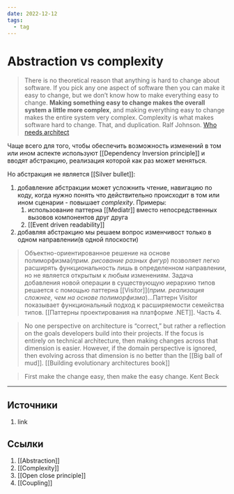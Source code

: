 ```yaml
---
date: 2022-12-12
tags:
  - tag
---
```

# Abstraction vs complexity

> There is no theoretical reason that anything is hard to change about software. If you pick any one aspect of software then you can make it easy to change, but we don’t know how to make everything easy to change. **Making something easy to change makes the overall system a little more complex**, and making everything easy to change makes the entire system very complex. Complexity is what makes software hard to change. That, and duplication. Ralf Johnson. [Who needs architect](https://martinfowler.com/ieeeSoftware/whoNeedsArchitect.pdf)

Чаще всего для того, чтобы обеспечить возможность изменений в том или ином аспекте используют [[Dependency Inversion principle]] и вводят абстракцию, реализация которой как раз может меняться.

Но абстракция не является [[Silver bullet]]:

1. добавление абстракции может усложнить чтение, навигацию по коду, когда нужно понять что действительно происходит в том или ином сценарии - повышает _complexity_. Примеры:
   1. использование паттерна [[Mediatr]] вместо непосредственных вызовов компонентов друг друга
   2. [[Event driven readability]]
1. добавляя абстракцию мы решаем вопрос изменчивост только в одном направлении(в одной плоскости)

> Объектно-ориентированное решение на основе полиморфизма(_прим. рисование разных фигур_) позволяет легко расширять функциональность лишь в определенном направлении, но не является открытым к любым изменениям. Задача добавления новой операции в существующую иерархию типов решается с помощью паттерна [[Visitor]](_прим. реализация сложнее, чем на основе полиморфизма_)...Паттерн Visitor показывает функциональный подход к расширяемости семейства типов. [[Паттерны проектирования на платформе .NET]]. Часть 4.

> No one perspective on architecture is “correct,” but rather a reflection on the goals developers build into their projects. If the focus is entirely on technical architecture, then making changes across that dimension is easier. However, if the domain perspective is ignored, then evolving across that dimension is no better than the [[Big ball of mud]]. [[Building evolutionary architectures book]]

> First make the change easy, then make the easy change. Kent Beck

---

## Источники

1. link

## Ссылки

1. [[Abstraction]]
1. [[Complexity]]
1. [[Open close principle]]
1. [[Coupling]]
